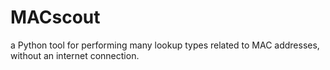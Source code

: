 # MACscout
a Python tool for performing many lookup types related to MAC addresses, without an internet connection.
